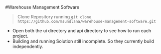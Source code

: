 #Warehouse Management Software
 
 > Clone Repository running `git clone https://github.com/msundlana/warehouse-management-software.git` 

- Open both the ui directory and api directory to see how to run each project.
- Building and running Solution still incomplete. So they currently build independently.
  
 
